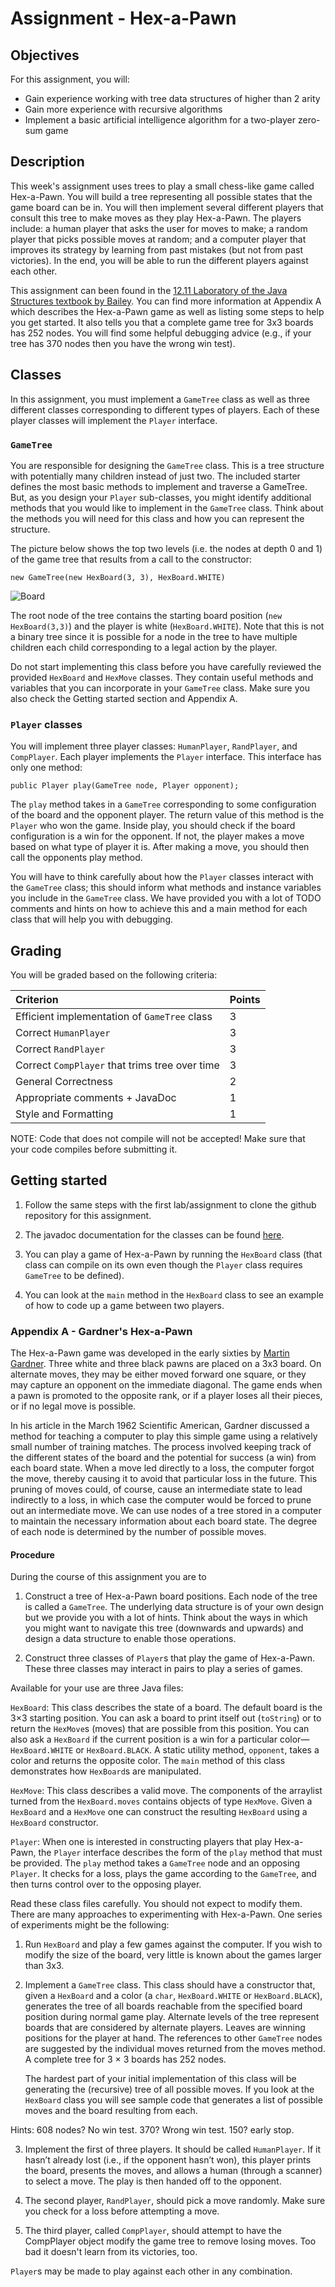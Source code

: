 # Assignment - Hex-a-Pawn

## Objectives

For this assignment, you will:
* Gain experience working with tree data structures of higher than 2 arity
* Gain more experience with recursive algorithms
* Implement a basic artificial intelligence algorithm for a two-player zero-sum game


## Description

This week's assignment uses trees to play a small chess-like game called Hex-a-Pawn. You will build a tree representing
all possible states that the game board can be in. You will then implement several different players that
consult this tree to make moves as they play Hex-a-Pawn. The players include: a human player that asks
the user for moves to make; a random player that picks possible moves at random; and a computer player
that improves its strategy by learning from past mistakes (but not from past victories). In the end, you will be able to run the different
players against each other.

This assignment can been found in the [12.11 Laboratory of the Java Structures textbook by Bailey](http://www.cs.williams.edu/~bailey/JavaStructures/Book_files/JavaStructures.pdf). 
You can find more information at Appendix A which describes the Hex-a-Pawn
game as well as listing some steps to help you get started. It also tells you that a complete game
tree for 3x3 boards has 252 nodes. You will find some helpful debugging
advice (e.g., if your tree has 370 nodes then you have the wrong win test).


## Classes

In this assignment, you must implement a `GameTree` class as well as three different classes corresponding
to different types of players. Each of these player classes will implement the `Player` interface.


### `GameTree` 

You are responsible for designing the `GameTree` class. This is a tree structure with potentially many children
instead of just two. The included starter defines the most basic methods to implement and traverse a
GameTree.  But, as you design your `Player` sub-classes, you might identify additional methods
that you would like to implement in the `GameTree` class.  Think about the methods you will need for 
this class and how you can represent the structure.

The picture below shows the top two levels (i.e. the nodes at depth 0 and 1) of the game tree that results
from a call to the constructor: 

    new GameTree(new HexBoard(3, 3), HexBoard.WHITE)

![Board](board.png "Board")

The root node of the tree contains the starting board position (`new HexBoard(3,3)`) and the player is
white (`HexBoard.WHITE`). Note that this is not a binary tree since it is possible for a node in the tree to
have multiple children each child corresponding to a legal action by the player.

Do not start implementing this class before you have carefully reviewed the provided `HexBoard` and `HexMove` classes. 
They contain useful methods and variables that you can incorporate in your `GameTree` class. Make sure you also check the Getting started section and Appendix A.


### `Player` classes

You will implement three player classes: `HumanPlayer`, `RandPlayer`, and `CompPlayer`. Each player implements
the `Player` interface. This interface has only one method:

    public Player play(GameTree node, Player opponent);

The `play` method takes in a `GameTree` corresponding to some configuration of the board and the opponent
player. The return value of this method is the `Player` who won the game. Inside play, you should check if
the board configuration is a win for the opponent. If not, the player makes a move based on what type of
player it is. After making a move, you should then call the opponents play method.

You will have to think carefully about how the `Player` classes interact with the `GameTree` class; this
should inform what methods and instance variables you include in the `GameTree` class. 
We have provided you with a lot of TODO comments and hints on how to achieve this and a main method for each class that will help you with debugging.

<!-- You are also encouraged to create
a main method inside each `Player` class where you create two players and have them play a game. This will
help you debug your code. -->

## Grading

You will be graded based on the following criteria:


| Criterion                                      | Points |
| :--------------------------------------------- | :----- |
| Efficient implementation of `GameTree` class   | 3      |
| Correct `HumanPlayer`                          | 3      |
| Correct `RandPlayer`                           | 3      |
| Correct `CompPlayer` that trims tree over time | 3      |
| General Correctness                            | 2      |
| Appropriate comments + JavaDoc                 | 1      |
| Style and Formatting                           | 1      |


NOTE: Code that does not compile will not be accepted! Make sure that your code compiles before submitting it.

## Getting started

1. Follow the same steps with the first lab/assignment to clone the github repository for this assignment. 

2. The javadoc documentation for the classes can be found [here](http://www.cs.williams.edu/~freund/cs136-073/javadoc/hexapawn/index.html).

3. You can play a game of Hex-a-Pawn by running the `HexBoard` class (that class
can compile on its own even though the `Player` class requires `GameTree` to be defined).

4. You can look at the `main` method in the `HexBoard` class to see an example of how to code up a game between two players.


### Appendix A - Gardner's Hex-a-Pawn

The Hex-a-Pawn game was developed in the early sixties by [Martin Gardner](https://en.wikipedia.org/wiki/Martin_Gardner). Three white and
three black pawns are placed on a 3x3 board. On alternate moves, they
may be either moved forward one square, or they may capture an opponent on
the immediate diagonal. The game ends when a pawn is promoted to the opposite rank, or
if a player loses all their pieces, or if no legal move is possible.

In his article in the March 1962 Scientific American, Gardner discussed a
method for teaching a computer to play this simple game using a relatively
small number of training matches. The process involved keeping track of the
different states of the board and the potential for success (a win) from each
board state. When a move led directly to a loss, the computer forgot the move,
thereby causing it to avoid that particular loss in the future. This pruning of
moves could, of course, cause an intermediate state to lead indirectly to a loss,
in which case the computer would be forced to prune out an intermediate move. We can
use nodes of a tree stored in a computer to maintain the necessary information
about each board state. The degree of each node is determined by the number
of possible moves.

#### Procedure

During the course of this assignment you are to
1. Construct a tree of Hex-a-Pawn board positions. Each node of the tree is
called a `GameTree`. The underlying data structure is of your own design but we provide you with a lot of hints.
Think about the ways in which you might want to navigate this tree (downwards
and upwards) and design a data structure to enable those operations.

2. Construct three classes of `Player`s that play the game of Hex-a-Pawn.
These three classes may interact in pairs to play a series of games.

Available for your use are three Java files:

`HexBoard`: This class describes the state of a board. The default board is the 3×3
starting position. You can ask a board to print itself out (`toString`) or to
return the `HexMove`s (moves) that are possible from this position. You can
also ask a `HexBoard` if the current position is a win for a particular color—
`HexBoard.WHITE` or `HexBoard.BLACK`. A static utility method, `opponent`,
takes a color and returns the opposite color. The `main` method of this class
demonstrates how `HexBoard`s are manipulated.

`HexMove`: This class describes a valid move. The components of the arraylist 
turned from the `HexBoard.moves` contains objects of type `HexMove`. Given
a `HexBoard` and a `HexMove` one can construct the resulting `HexBoard` using
a `HexBoard` constructor.

`Player`: When one is interested in constructing players that play Hex-a-Pawn,
the `Player` interface describes the form of the `play` method that must
be provided. The `play` method takes a `GameTree` node and an opposing
`Player`. It checks for a loss, plays the game according to the `GameTree`,
and then turns control over to the opposing player.

Read these class files carefully. You should not expect to modify them.
There are many approaches to experimenting with Hex-a-Pawn. One series
of experiments might be the following:

1. Run `HexBoard` and play a few games
against the computer. If you wish to modify the size of the board, very
little is known about the games larger than 3x3.

2. Implement a `GameTree` class. This class should have a constructor that,
   given a `HexBoard` and a color (a `char`, `HexBoard.WHITE` or `HexBoard.BLACK`),
   generates the tree of all boards reachable from the specified board position
   during normal game play. Alternate levels of the tree represent boards
   that are considered by alternate players. Leaves are winning positions for
   the player at hand. The references to other `GameTree` nodes are suggested
   by the individual moves returned from the moves method. A complete
   tree for 3 × 3 boards has 252 nodes.

   The hardest part of your initial implementation of this class will be
   generating the (recursive) tree of all possible moves.  If you look
   at the `HexBoard` class you will see sample code that generates 
   a list of possible moves and the board resulting from each.

 Hints: 608 nodes? No win test. 370? Wrong win test. 150? early stop.

3. Implement the first of three players. It should be called `HumanPlayer`. If it
hasn’t already lost (i.e., if the opponent hasn’t won), this player prints the
board, presents the moves, and allows a human (through a scanner)
to select a move. The play is then handed off to the opponent.

4. The second player, `RandPlayer`, should pick a move randomly. Make sure you
check for a loss before attempting a move.

5. The third player, called `CompPlayer`, should attempt to have the CompPlayer
object modify the game tree to remove losing moves. Too bad it doesn't learn from its victories, too.

`Player`s may be made to play against each other in any combination.
